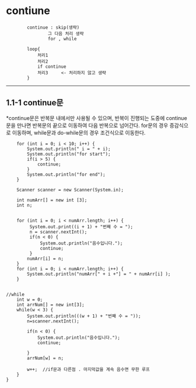 contiune
==========================
		 	
		 	continue : skip(생략)
		 			그 다음 처리 생략
		 			for , while
		 			
		 	loop{
		 		처리1
		 		처리2
		 		if continue
		 		처리3		<- 처리하지 않고 생략
		 	}
-------------------------
1.1-1 continue문
-------------------------
*continue문은 반복문 내에서만 사용될 수 있으며, 반복이 진행되는 도중에 continue문을 만나면 반복문의 끝으로 이동하여 다음 반복으로 넘어간다.
 for문의 경우 증감식으로 이동하며, while문과 do-while문의 경우 조건식으로 이동한다.
		
		for (int i = 0; i < 10; i++) {
			System.out.println(" i = " + i);
			System.out.println("for start");
			if(i > 5) {
				continue;
			}
			System.out.println("for end");	
		}
		
		Scanner scanner = new Scanner(System.in);
		
		int numArr[] = new int [3];
		int n;
		
    
		for (int i = 0; i < numArr.length; i++) {
			 System.out.print((i + 1) + "번째 수 = ");
			 n = scanner.nextInt();
			 if(n < 0) {
				 System.out.println("음수입니다.");
				 continue;
			 }
			numArr[i] = n;
		}
		for (int i = 0; i < numArr.length; i++) {
			System.out.println("numArr[" + i +"] = " + numArr[i] );
		}


    //while
		int w = 0;
		int arrNum[] = new int[3];
		while(w < 3) {
			System.out.println(((w + 1) + "번째 수 = "));
			n=scanner.nextInt();
			
			if(n < 0) {
				System.out.println("음수입니다.");
				continue;
				
			}
			arrNum[w] = n;
			
			w++;  //if문과 다른점 . 마지막값을 계속 음수면 무한 루프
		}    
	}

